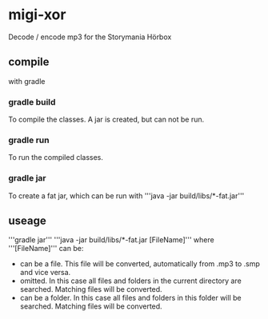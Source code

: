 # migi-xor
Decode / encode mp3 for the Storymania Hörbox

## compile
with gradle
### gradle build
To compile the classes. A jar is created, but can not be run.
### gradle run
To run the compiled classes.
### gradle jar
To create a fat jar, which can be run with '''java -jar build/libs/*-fat.jar'''
## useage
'''gradle jar'''
'''java -jar build/libs/*-fat.jar [FileName]'''
where '''[FileName]''' can be:
* can be a file. This file will be converted, automatically from .mp3 to .smp and vice versa.
* omitted. In this case all files and folders in the current directory are searched. Matching files will be converted.
* can be a folder. In this case all files and folders in this folder will be searched. Matching files will be converted.